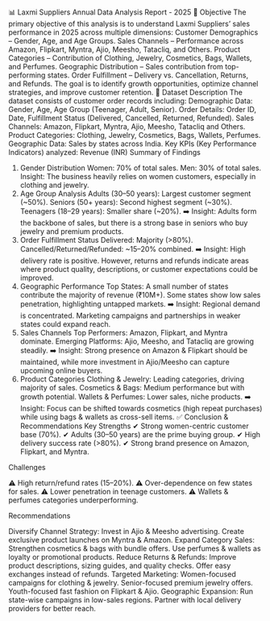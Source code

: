 📊 Laxmi Suppliers Annual Data Analysis Report - 2025
🎯 Objective
The primary objective of this analysis is to understand Laxmi Suppliers’ sales performance in 2025 across multiple dimensions:
Customer Demographics – Gender, Age, and Age Groups.
Sales Channels – Performance across Amazon, Flipkart, Myntra, Ajio, Meesho, Tatacliq, and Others.
Product Categories – Contribution of Clothing, Jewelry, Cosmetics, Bags, Wallets, and Perfumes.
Geographic Distribution – Sales contribution from top-performing states.
Order Fulfillment – Delivery vs. Cancellation, Returns, and Refunds.
The goal is to identify growth opportunities, optimize channel strategies, and improve customer retention.
📖 Dataset Description
The dataset consists of customer order records including:
Demographic Data: Gender, Age, Age Group (Teenager, Adult, Senior).
Order Details: Order ID, Date, Fulfillment Status (Delivered, Cancelled, Returned, Refunded).
Sales Channels: Amazon, Flipkart, Myntra, Ajio, Meesho, Tatacliq and Others.
Product Categories: Clothing, Jewelry, Cosmetics, Bags, Wallets, Perfumes.
Geographic Data: Sales by states across India.
Key KPIs (Key Performance Indicators) analyzed:
Revenue (INR)
Summary of Findings
1. Gender Distribution
Women: 70% of total sales.
Men: 30% of total sales.
Insight: The business heavily relies on women customers, especially in clothing and jewelry.
3. Age Group Analysis
Adults (30–50 years): Largest customer segment (~50%).
Seniors (50+ years): Second highest segment (~30%).
Teenagers (18–29 years): Smaller share (~20%).
➡️ Insight: Adults form the backbone of sales, but there is a strong base in seniors who buy jewelry and premium products.
3. Order Fulfillment Status
Delivered: Majority (>80%).
Cancelled/Returned/Refunded: ~15–20% combined.
➡️ Insight: High delivery rate is positive. However, returns and refunds indicate areas where product quality, descriptions, or customer expectations could be improved.
4. Geographic Performance
Top States: A small number of states contribute the majority of revenue (₹10M+).
Some states show low sales penetration, highlighting untapped markets.
➡️ Insight: Regional demand is concentrated. Marketing campaigns and partnerships in weaker states could expand reach.
5. Sales Channels
Top Performers: Amazon, Flipkart, and Myntra dominate.
Emerging Platforms: Ajio, Meesho, and Tatacliq are growing steadily.
➡️ Insight: Strong presence on Amazon & Flipkart should be maintained, while more investment in Ajio/Meesho can capture upcoming online buyers.
6. Product Categories
Clothing & Jewelry: Leading categories, driving majority of sales.
Cosmetics & Bags: Medium performance but with growth potential.
Wallets & Perfumes: Lower sales, niche products.
➡️ Insight: Focus can be shifted towards cosmetics (high repeat purchases) while using bags & wallets as cross-sell items.
✅ Conclusion & Recommendations
Key Strengths
✔ Strong women-centric customer base (70%).
✔ Adults (30–50 years) are the prime buying group.
✔ High delivery success rate (>80%).
✔ Strong brand presence on Amazon, Flipkart, and Myntra.

Challenges

⚠ High return/refund rates (15–20%).
⚠ Over-dependence on few states for sales.
⚠ Lower penetration in teenage customers.
⚠ Wallets & perfumes categories underperforming.

Recommendations

Diversify Channel Strategy:
Invest in Ajio & Meesho advertising.
Create exclusive product launches on Myntra & Amazon.
Expand Category Sales:
Strengthen cosmetics & bags with bundle offers.
Use perfumes & wallets as loyalty or promotional products.
Reduce Returns & Refunds:
Improve product descriptions, sizing guides, and quality checks.
Offer easy exchanges instead of refunds.
Targeted Marketing:
Women-focused campaigns for clothing & jewelry.
Senior-focused premium jewelry offers.
Youth-focused fast fashion on Flipkart & Ajio.
Geographic Expansion:
Run state-wise campaigns in low-sales regions.
Partner with local delivery providers for better reach.

